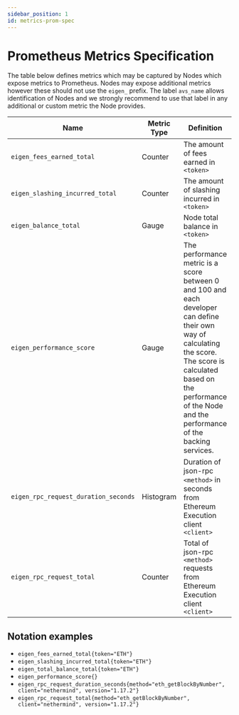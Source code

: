 ```yaml
---
sidebar_position: 1
id: metrics-prom-spec
---
```


# Prometheus Metrics Specification

The table below defines metrics which may be captured by Nodes which expose metrics to Prometheus. Nodes may expose additional metrics however these should not use the `eigen_` prefix. The label `avs_name` allows identification of Nodes and we strongly recommend to use that label in any additional or custom metric the Node provides.

| Name | Metric Type | Definition | Labels |
|---|---|---|---|
| `eigen_fees_earned_total` | Counter | The amount of fees earned in `<token>` | `token` |
| `eigen_slashing_incurred_total` | Counter | The amount of slashing incurred in `<token>` | `token` |
| `eigen_balance_total` | Gauge | Node total balance in `<token>` | `token` |
| `eigen_performance_score` | Gauge | The performance metric is a score between 0 and 100 and each developer can define their own way of calculating the score. The score is calculated based on the performance of the Node and the performance of the backing  services. |  |
| `eigen_rpc_request_duration_seconds` | Histogram | Duration of json-rpc `<method>` in seconds from Ethereum Execution client `<client>` | `method`, `client`, `version` |
| `eigen_rpc_request_total` | Counter | Total of json-rpc `<method>` requests from Ethereum Execution client `<client>` | `method`,`client`,`version` |

## Notation examples

* `eigen_fees_earned_total{token="ETH"}`
* `eigen_slashing_incurred_total{token="ETH"}`
* `eigen_total_balance_total{token="ETH"}`
* `eigen_performance_score{}`
* `eigen_rpc_request_duration_seconds{method="eth_getBlockByNumber", client="nethermind", version="1.17.2"}`
* `eigen_rpc_request_total{method="eth_getBlockByNumber", client="nethermind", version="1.17.2"}` 